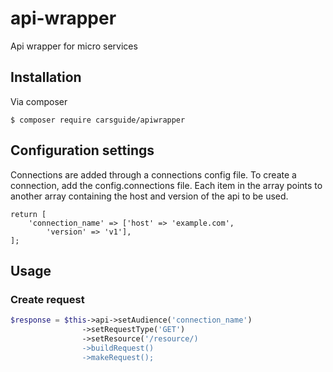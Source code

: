 # api-wrapper
Api wrapper for micro services

## Installation
Via composer
```
$ composer require carsguide/apiwrapper
```

## Configuration settings
Connections are added through a connections config file. 
To create a connection, add the config.connections file. Each item in the array points to another array containing the host and version of the api to be used.

```
return [
    'connection_name' => ['host' => 'example.com',
        'version' => 'v1'],
];
```

## Usage
### Create request
```php
$response = $this->api->setAudience('connection_name')
                ->setRequestType('GET')
                ->setResource('/resource/)
                ->buildRequest()
                ->makeRequest();
```
